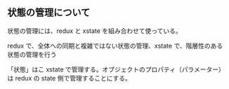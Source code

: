 ## 状態の管理について

状態の管理には、redux と xstate を組み合わせて使っている。

redux で、全体への同期と複雑ではない状態の管理、xstate で、階層性のある状態の管理を行う

「状態」はこ xstate で管理する。オブジェクトのプロパティ（パラメーター）は redux の state 側で管理することにする。
